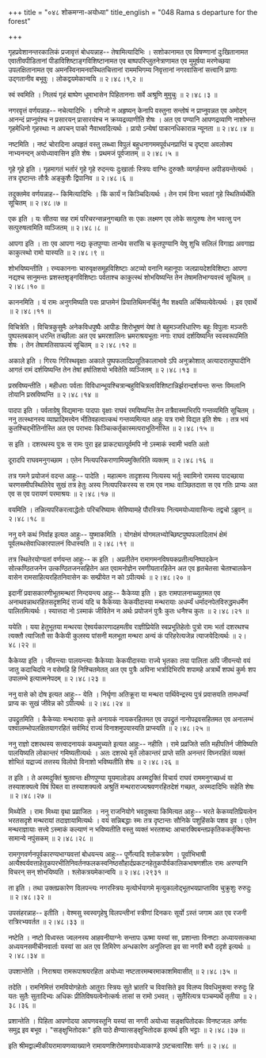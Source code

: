 +++
title = "०४८ शोकमग्ना-अयोध्या"
title_english = "048 Rama s departure for the forest"

+++


गृहप्रवेशानन्तरकालिकं प्रजावृत्तं बोधयन्नाह-- तेषामित्यादिभिः ।
सशोकानामत एव विषण्णानां दुःखितानामत एवातीवपीडितानां
पीडाविशिष्टाङ्गविशिष्टानामत एव बाष्पपरिप्लुतनेत्राणामत एव मुमूर्षया
मरणेच्छया उपलक्षितानामत एव अमनस्विनामनवस्थितचित्तानां राममभिगम्य
निवृत्तानां नगरवासिनां सत्त्वानि प्राणाः उद्गतानीव बभूवुः ।
लोकद्वयमेकान्वयि  ॥  २।४८।१,२  ॥   

  

स्वं स्वमिति । निलयं गृहं बाष्पेण धूमाभासेन पिहिताननाः सर्वे अश्रूणि
मुमुचुः  ॥  २।४८।३  ॥   

  

नगरवृत्तं वर्णयन्नाह-- नचेत्यादिभिः । वणिजो न अहृष्यन् केनापि वस्तुना
सन्तोषं न प्राप्नुवन्नत एव अमोदन् आनन्दं प्राप्नुवंश्च न प्रसारयन्
प्रासारयंश्च न क्रय्यद्रव्याणीति शेषः । अत एव पण्यानि आपणद्रव्याणि
नाशोभन्त गृहमेधिनो गृहस्थाः न अपचन् पाको नैवाभवदित्यर्थः । प्रायो
ऽन्येषां पाकानधिकारान्न न्यूनता  ॥  २।४८।४  ॥   

  

नष्टमिति । नष्टं चोरादिना अपहृतं वस्तु लब्ध्वा विपुलं
बहुधनागममपूर्वधनप्राप्तिं च दृष्ट्वा अवलोक्य नाभ्यनन्दन् अयोध्यावासिन
इति शेषः । प्रथमजं पूर्वजातम्  ॥  २।४८।५  ॥   

  

गृहे गृहे इति । गृहमागतं भर्तारं गृहे गृहे रुदन्त्यः दुःखार्ताः स्त्रियः
वाग्भिः दुरुक्तैः व्यगर्हयन्त अपीडयन्तेत्यर्थः । तत्र दृष्टान्तः तौत्रैः
अङ्कुशैः द्विपानिव  ॥  २।४८।६  ॥   

  

तदुक्तमेव वर्णयन्नाह-- किमित्यादिभिः । किं कार्यं न किञ्चिदित्यर्थः ।
तेन रामं विना भवतां गृहे स्थितिर्व्यर्थेति सूचितम्  ॥  २।४८।७  ॥   

  

एक इति । यः सीतया सह रामं परिचरन्सन्ननुगच्छति सः एकः लक्ष्मण एव लोके
सत्पुरुषः तेन भवत्सु पन सत्पुरुषत्वमिति व्यञ्जितम्  ॥  २।४८।८  ॥   

  

आपगा इति । ताः एव आपगा नद्यः कृतपुण्याः तान्येव सरांसि च कृतपुण्यानि
येषु शुचि सलिलं विगाह्य अवगाह्य काकुत्स्थो रामो यास्यति  ॥  २।४८।९  ॥   

  

शोभयिष्यन्तीति । रम्यकाननाः चारुवृक्षसमूहविशिष्टाः अटव्यो वनानि महानूपाः
जलप्रायदेशविशिष्टाः आपगा नद्यश्च सानुमन्तः प्रशस्तशृङ्गविशिष्टाः
पर्वताश्च काकुत्स्थं शोभयिष्यन्ति तेन तेषामतिभाग्यवत्त्वं सूचितम्  ॥ 
२।४८।१०  ॥   

  

काननमिति । यं रामः अनुगमिष्यति पसः प्राप्तमेनं प्रियातिथिमनर्चितुं नैव
शक्ष्यति अर्चिष्यत्येवेत्यर्थः । इव एवार्थे  ॥  २।४८।११  ॥   

  

विचित्रेति । विचित्रकुसुमैः अनेकविधपुष्पैः आपीडः शिरोभूषणं येषां ते
बहुमञ्जरिधारिणः बहूः विपुलाः मञ्जरीः पुष्पस्तबकान् धरन्ति तच्छीलाः अत एव
भ्रमरशालिनः भ्रमराश्रयभूताः नगाः राघवं दर्शयिष्यन्ति स्वस्वरूपमिति शेषः
। तेन तेषामतिसाफल्यं सूचितम्  ॥  २।४८।१२  ॥   

  

अकाले इति । गिरयः गिरिस्थवृक्षाः अकाले पुष्पफलादिप्रसूतिकालाभावे ऽपि
अनुक्रोशात् अत्यादरात्पुष्पादीनि आगतं रामं दर्शयिष्यन्ति तेन तेषां
हर्षातिशयो भवितेति व्यञ्जितम्  ॥  २।४८।१३  ॥   

  

प्रस्रविष्यन्तीति । महीधराः पर्वताः
विविधान्भूयश्चित्रान्बहुविचित्रत्वविशिष्टान्निर्झरान्दर्शयन्तः सन्तः
विमलानि तोयानि प्रस्रविष्यन्ति  ॥  २।४८।१४  ॥   

  

पादपा इति । पर्वताग्रेषु विद्यमानाः पादपाः वृक्षाः राघवं रमयिष्यन्ति तेन
तत्रैवास्माभिरपि गन्तव्यमिति सूचितम् । ननु तत्स्थानस्य
व्याघ्रादिमत्त्वेन भीतिवहत्वात्कथं गन्तव्यमित्यत आहुः यत्र रामो विद्यत
इति शेषः । तत्र भयं कुतश्चिद्भीतिर्नास्ति अत एव पराभवः
किञ्चित्कर्तृकास्मत्पराभूतिर्नास्ति  ॥  २।४८।१५  ॥   

  

स इति । दशरथस्य पुत्रः स रामः पुरा इह प्राकट्यात्पूर्वमपि नो ऽस्माकं
स्वामी भवति अतो  

दूरादपि राघवमनुगच्छाम । एतेन नित्यपरिकराणामियमुक्तिरिति व्यक्तम्  ॥ 
२।४८।१६  ॥   

  

तत्र गमने प्रयोजनं वदन्त आहुः-- पादेति । महात्मनः तादृशस्य नित्यस्य
भर्तुः स्वामिनो रामस्य पादच्छाया चरणसमीपस्थितिरेव सुखं तत्र हेतुः अस्य
नित्यपरिकरस्य स राम एव नाथः वाञ्छितदाता स एव गतिः प्राप्यः अत एव स एव
परायणं परमाश्रयः  ॥  २।४८।१७  ॥   

  

वयमिति । तन्नित्यपरिकरत्वाद्धेतोः परिचरिष्यामः सेविष्यामहे पौरस्त्रियः
नित्यमयोध्यावासिन्यः तद्वचो ऽब्रुवन्  ॥  २।४८।१८  ॥   

  

ननु वने कथं निर्वाह इत्यत आहुः-- युष्माकमिति । योगक्षेमं
योगमलभ्योच्छिष्टपुष्पफलादिलाभं क्षेमं पूर्वलब्धसेवाधिकारपालनं विधास्यति
 ॥  २।४८।१९  ॥   

  

तत्र स्थितेरयोग्यतां वर्णयन्त आहुः-- क इति । अप्रतीतेन
रामागमनविषयकप्रतीत्यनिष्पादकेन सोत्कण्ठितजनेन उत्कण्ठितजनसहितेन अत
एवामनोज्ञेन रमणीयतारहितेन अत एव हृतचेतसा चेतश्चालकेन वासेन
रामसाहित्यरहितनिवासेन कः सम्प्रीयेत न को ऽपीत्यर्थः  ॥  २।४८।२०  ॥   

  

इदानीं प्रवासकारणीभूतमन्थरां निन्दयन्त्य आहुः-- कैकेय्या इति । इतः
रामपालनाच्च्युतमत एव अनाथवन्नाथरहितसदृशमिदं राज्यं यदि च कैकेय्याः
केकयीदास्या मन्थरायाः अधर्म्यं धर्मादनपेतविरुद्धमधर्मेण पालितमित्यर्थः ।
स्यात्तदा नो ऽस्माकं जीवितेन न अर्थः प्रयोजनं पुत्रैः कुतः धनैश्च कुतः
 ॥  २।४८।२१  ॥   

  

ययेति । यया हेतुभूतया मन्थरया ऐश्वर्यकारणादहमतीव राज्ञीप्रियेति
स्वप्रभूतिहेतोः पुत्रो रामः भर्ता दशरथश्च त्यक्तौ त्याजितौ सा कैकेयी
कुलस्य पांसनी मलभूता मन्थरा अन्यं कं परिहरेत्यजेन्न त्याजयेदित्यर्थः  ॥ 
२।४८।२२  ॥   

  

कैकेय्या इति । जीवन्त्याः पालयन्त्याः कैकेय्याः केकयीदास्याः राज्ये
भृतकाः तया पालिता अपि जीवन्त्यो वयं जातु कदाचिदपि न वसेमहि हि
निश्चितमेतत् अत एव पुत्रैः अपिना भर्त्रादिभिरपि शपामहे अत्रार्थे शपथं
कुर्मः शप उपालम्भे इत्यात्मनेपदम्  ॥  २।४८।२३  ॥   

  

ननु वासे को दोष इत्यत आहुः-- येति । निर्घृणा अतिक्रूरा या मन्थरा
पार्थिवेन्द्रस्य पुत्रं प्रवासयति तामधर्म्यां प्राप्य कः सुखं जीवेन्न को
ऽपीत्यर्थः  ॥  २।४८।२४  ॥   

  

उपद्रुतमिति । कैकेय्याः मन्थरायाः कृते अनायकं नायकरहितमत एव उपद्रुतं
नानोपद्रवसहितमत एव अनालम्भं पश्वालम्भोपलक्षितयागरहितं सर्वमिदं राज्यं
विनाशमुपयास्यति प्राप्स्यति  ॥  २।४८।२५  ॥   

  

ननु राज्ञो दशरथस्य सत्त्वादनायकं कथमुच्यते इत्यत आहुः-- नहीति । रामे
प्रव्रजिते सति महीपतिर्न जीविष्यति पालयिष्यति लोकान्तरं गमिष्यतीत्यर्थः
। अतः दशरथे मृते लोकान्तरं प्राप्ते सति अनन्तरं विघ्नरहितं व्यक्तं
शोभितं यद्राज्यं तत्तस्य विलोपो विनाशो भविष्यतीति शेषः  ॥  २।४८।२६  ॥   

  

त इति । ते अस्मदुक्तिं श्रुतवन्तः क्षीणपुण्या यूयमालोड्य अस्मदुक्तिं
विचार्य राघवं राममनुगच्छध्वं वा तस्याशक्यत्वे विषं पिबत वा तस्याशक्यत्वे
अश्रुतिं मन्थराराज्यश्रवणरहितदेशं गच्छत, अस्मदादिभिः सहेति शेषः  ॥ 
२।४८।२७  ॥   

  

मिथ्येति । रामः मिथ्या वृथा प्रव्राजितः । ननु राजनियोगे भवदुक्त्या
किमित्यत आहुः-- भरते केकय्यतिप्रियत्वेन भरतसदृशे मन्थरायां
तदाज्ञायामित्यर्थः । वयं सन्निबद्धाः स्मः तत्र दृष्टान्तः सौनिके
पशुहिंसके पशव इव । एतेन मन्थराज्ञायाः सत्त्वे ऽस्माकं कल्याणं न
भविष्यतीति वस्तु व्यक्तं भरतशब्दः आचारक्विबन्तप्रकृतिककर्तृक्विन्तः
सामान्ये नपुंसकम्  ॥  २।४८।२८  ॥   

  

रामगुणवर्णनपूर्वकारण्यभाग्यवत्तां बोधयन्त्य आहुः-- पूर्णेत्यादि
श्लोकत्रयेण । पूर्वाभिभाषी
अत्यैश्वर्यवत्ताहेतुकपरभीतिनिवर्तनफलकस्वनिष्ठसौहार्दप्रकटनहेतुकपौर्वकालिकभाषणशीलः
रामः अरण्यानि विचरन् सन् शोभयिष्यति । श्लोकत्रयमेकान्वयि  ॥  २।४८।२९३१
 ॥   

  

ता इति । तथा उक्तप्रकारेण विलपन्त्यः नगरस्त्रियः मृत्योर्भयागमे
मृत्युकालोद्भूतभयप्राप्ताविव चुक्रुशुः रुरुदुः  ॥  २।४८।३२  ॥   

  

उपसंहरन्नाह-- इतीति । वेश्मसु स्वस्वगृहेषु विलपन्तीनां स्त्रीणां दिनकरः
सूर्यो ऽस्तं जगाम अत एव रजनी रात्रिरभ्यवर्तत  ॥  २।४८।३३  ॥   

  

नष्टेति । नष्टो विध्वस्तः ज्वलनस्य आहवनीयाग्नेः सन्तापः ऊष्मा यस्यां सा,
प्रशान्ताः विनष्टाः अध्यायसत्कथा अध्ययनसमीचीनवार्ताः यस्यां सा अत एव
तिमिरेण अन्धकारेण अनुलिप्ता इव सा नगरी बभौ ददृशे इत्यर्थः  ॥  २।४८।३४
 ॥   

  

उपशान्तेति । निराश्रया रामरूपाश्रयरहिता अयोध्या
नष्टतारमम्बरमाकाशमिवासीत्  ॥  २।४८।३५  ॥   

  

तदेति । रामनिमित्तं रामवियोगहेतोः आतुराः स्त्रियः सुते भ्रातरि च
विवासिते इव विलप्य विवधिमुक्त्वा रुरुदुः हि यतः सुतैः सुतादिभ्यः अधिकः
प्रीतिविषयत्वेनोत्कर्षः तासां स रामो ऽभवत् । सुतैरित्यत्र पञ्चम्यर्थे
तृतीया  ॥  २।३८।३६  ॥   

  

प्रशान्तेति । पिहिता आपणोदया आपणवस्तूनि यस्यां सा नगरी अयोध्या
सङ्क्षपितोदकः विनष्टजलः अर्णवः समुद्र इव बभूव । "सङ्क्षुभितोदकः" इति
पाठे क्षैण्यात्सङ्क्षुभितोदक इत्यर्थ इति भट्टाः  ॥  २।४८।३७  ॥   

  

इति श्रीमद्वाल्मीकीयरामायणव्याख्याने रामायणशिरोमणावयोध्याकाण्डे
ऽष्टचत्वारिंशः सर्गः  ॥  २।४८  ॥   

  

  



